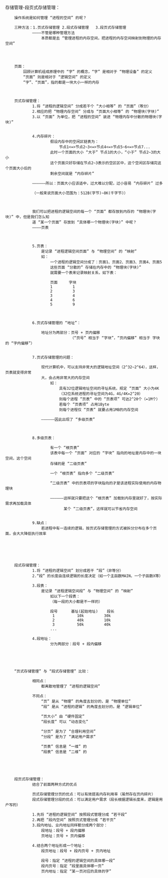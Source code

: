 存储管理-段页式存储管理：


		操作系统是如何管理 “进程的空间” 的呢？

		三种方法：1.页式存储管理 2.段式存储管理	 3.段页式存储管理	
				————不管是哪种管理方法
					本质都是去 “管理进程的内存空间，把进程的内存空间映射到物理的内存空间”




		页面：
			回顾计算机组成原理中的 “字” 的概念，“字” 是相对于 “物理设备” 的定义
			“页面” 则是相对于 “逻辑空间” 的定义
			“字”、“页面”，指的都是一块大小一样的内存



		页式存储管理：
				1.将 “进程的逻辑空间” 分成若干个 “大小相等” 的 “页面”（等分）
				2.相应的把 “物理内存空间” 分成与 “页面大小相等” 的 “物理块(字块)”
				3.以 “页面” 为单位，把 “进程的空间” 装进 “物理内存中分散的物理块(字块)”


				4.内存碎片：
						假设内存中的空闲区链表为：
							节点1<=>节点2~3<=>节点4<=>节点5~6<=>节点7...
						此时一个页面的大小 “大于” 节点1的大小，“小于” 节点2~3的大小
						这个页面只好存储在节点2~3表示的空区区中，这个空闲区存储完这个页面大小后的
						剩余空间就是 “内存碎片”

				——————所以：页面大小应该适中，过大难以分配，过小容易 “内存碎片” 过多

				（一般来说页面大小范围为：512B(字节)~8K(千字节)）



				我们可以把进程的逻辑空间的每一个 “页面” 都存放到内存的 “物理块(字块)” 中，但是我们怎么知
				道 “某一个页面” 存放到 “具体哪一个物理块(字块)” 中呢？
				————页表



				5.页表：
					是记录 “进程逻辑空间页面” 与 “物理空间” 的 “映射”
					如：
						一个进程的逻辑空间分成了：页面1、页面2、页面3、页面4、页面5
						这些页面 “分散的” 存储在内存中的 “物理块(字块)”
						就需要一个表来记录映射关系，如下表：

						页面     字块
						1		  1
						2		  3
						3		  4
						4		  6
						5		  9



				6.页式存储管理的 “地址”：

					地址分为两部分：页号 + 页内偏移
								 （“页号” 相当于 “字块”，“页内偏移” 相当于 字块的 “字内偏移”）


				7.页式存储管理的问题：

					现代计算机中，可以支持非常大的逻辑地址空间（2^32~2^64），这样，页表就变得非常
					大，会占用非常大的内存空间
						如：
							具有32位逻辑地址空间的寻址系统，规定 “页面” 大小为4K
							（32位系统进程的寻址空间为4G，4G/4K=2^20）
							则每个进程 “页表” 中的 “页表项” 可达2^20个（=1M个）
							若每个 “页表项” 占用1Byte
							则每个进程仅 “页表” 就要占用1MB的内存空间

					——————因此出现了 “多级页表”



				8.多级页表：

						有一个 “根页表” 
						该表中每一个 “页面” 对应的 “字块” 指向的地址是内存中的一块空间，这个空间
						存储的是 “二级页表”

						一个 “根页表” 指向多个 “二级页表” 

						“二级页表” 中的页表项的字块指向的才是该进程实际使用的内存物理块

						——————这样就只要把这个 “根页表” 加载到内存里就好了，按实际需求再加载具体
							  某个 “二级页表”，这样就可以节省内存空间


				9.缺点：
					若进程中有一连续的逻辑，按页式存储管理的方式被拆分分布在多个页面，会大大降低执行效率






		段式存储管理：
				1.将 “进程的逻辑空间” 划分成若干 “段”（非等分）
				2.“段” 的长度由连续逻辑的长度决定（如一个主函数MAIN，一个子函数X等）

				3.段表：
					是记录 “进程逻辑空间段” 与 “物理空间” 的 “映射”
						如以下一个段表：
						（每一段的大小都是不一样的）

						段号		基址(起始地址)	段长
						 1			10k			30k
						 2			40k			10k
						 3			50k			40k
						...

				4.段地址：
						分为两部分：段号 + 段内偏移





		“页式存储管理” 与 “段式存储管理” 比较：

				相同点：
					都离散地管理了 “进程的逻辑空间”

				不同点：
					“页” 是从 “物理” 的角度去划分的，是 “物理单位”
					“段” 是从 “进程的逻辑” 的角度去划分的，是 “逻辑单位”

					“页大小” 由 “硬件固定”
					“段长度” 可以 “动态变化”

					“分页” 是为了 “合理利用空间”
					“分段” 是为了 “满足用户需求”

					“页表” 信息是 “一维” 的
					“段表” 信息是 “二维” 的





		段页式存储管理：
				结合了前面两种方式的优点

				页式存储管理分页的优点：可以有效提高内存利用率（虽然存在页内碎片）
				段式存储管理分段的优点：可以满足用户需求（段长根据逻辑长度来，逻辑是用户写的）

				1.先将 “进程的逻辑空间” 按照段式管理分成 “若干段”
				2.再把 “段内空间” 按照页式管理分成 “若干页”
				3.段内地址、业内地址同样都分成两个部分：
					段地址：段号 + 段内偏移
					页地址：页号 + 页内偏移

				4.结合两个地址形成一个地址：
					段页地址：段号 + 段内页号 + 页内地址

					段号：指定 “进程的逻辑空间的具体哪一段”
					段内页号：指定 “段里面具体哪一页”
					页内地址：指定 “某一页对应的具体的字”